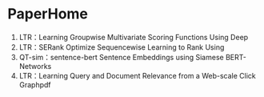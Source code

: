 # PaperHome
1. LTR：Learning Groupwise Multivariate Scoring Functions Using Deep
2. LTR：SERank Optimize Sequencewise Learning to Rank Using
3. QT-sim：sentence-bert  Sentence Embeddings using Siamese BERT-Networks
4. LTR：Learning Query and Document Relevance from a Web-scale Click Graphpdf
